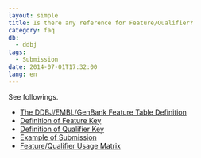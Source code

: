 ```yaml
---
layout: simple
title: Is there any reference for Feature/Qualifier?
category: faq
db:
  - ddbj
tags: 
  - Submission
date: 2014-07-01T17:32:00
lang: en
---
```




<p>See followings. </p>
<ul>
  <li><a href="/ddbj/feature-table-e.html">The DDBJ/EMBL/GenBank Feature Table Definition</a></li>
  <li><a href="/ddbj/features-e.html">Definition of Feature Key</a></li>
  <li><a href="/ddbj/qualifiers-e.html">Definition of Qualifier Key</a></li>
  <li><a href="/ddbj/example-e.html">Example of Submission</a></li>
  <li><a href="/ddbj/features-e.html#usage">Feature/Qualifier Usage Matrix</a></li>
</ul>
